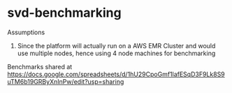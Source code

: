 # svd-benchmarking

Assumptions
1. Since the platform will actually run on a AWS EMR Cluster and would use multiple nodes, hence using 4 node machines for benchmarking


Benchmarks shared at 
https://docs.google.com/spreadsheets/d/1hU29CpoGmf1lafESqD3F9Lk8S9uTM6b19GRByXnInPw/edit?usp=sharing


